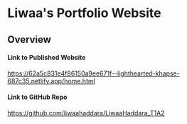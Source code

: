 # Liwaa's Portfolio Website

## Overview

#### Link to Published Website

https://62a5c831e4f86150a9ee671f--lighthearted-khapse-687c35.netlify.app/home.html

#### Link to GitHub Repo

https://github.com/liwaahaddara/LiwaaHaddara_T1A2
